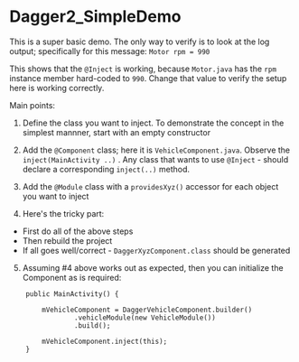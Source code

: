# Dagger2_SimpleDemo

This is a super basic demo.  The only way to verify is to look at the log output; 
specifically for this message: `Motor rpm = 990`

This shows that the `@Inject` is working, because `Motor.java` has the `rpm` instance member hard-coded to `990`.  Change that value to verify the setup here is working correctly.

Main points:

1. Define the class you want to inject.  To demonstrate the concept in the simplest mannner, start with an empty constructor

2. Add the `@Component` class; here it is `VehicleComponent.java`. Observe the `inject(MainActivity ..)` .  Any class that wants to use `@Inject` - should declare a corresponding `inject(..)` method.

3. Add the `@Module` class with a `providesXyz()` accessor for each object you want to inject

4. Here's the tricky part:
 - First do all of the above steps
 - Then rebuild the project
 - If all goes well/correct - `DaggerXyzComponent.class` should be generated

5. Assuming #4 above works out as expected, then you can initialize the Component as is required:
```
    public MainActivity() {

        mVehicleComponent = DaggerVehicleComponent.builder()
                .vehicleModule(new VehicleModule())
                .build();

        mVehicleComponent.inject(this);
    }

```
